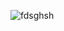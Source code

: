 ![fdsghsh](https://github.com/Sri-Learnings/Azure-Devops/assets/130881628/fbbcef8e-2e0d-4d58-a157-e797a6a69cae)
